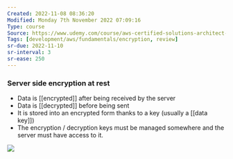```yaml
---
Created: 2022-11-08 08:36:20
Modified: Monday 7th November 2022 07:09:16
Type: course
Source: https://www.udemy.com/course/aws-certified-solutions-architect-associate-saa-c01/?xref=E0Aed11STH4LPUQvCz0GJFABTmM=
Tags: [development/aws/fundamentals/encryption, review]
sr-due: 2022-11-10
sr-interval: 3
sr-ease: 250
---
```


### Server side encryption at rest

- Data is [[encrypted]] after being received by the server
- Data is [[decrypted]] before being sent
- It is stored into an encrypted form thanks to a key (usually a [[data key]])
- The encryption / decryption keys must be managed somewhere and the server must have access to it.

![](2020-01-01-14-06-25.png)
